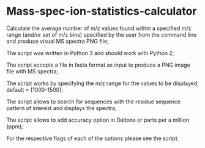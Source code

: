 # Mass-spec-ion-statistics-calculator

Calculate the average number of m/z values found within a specified m/z range (and/or set of m/z bins) specified by the user from the command line and produce visual MS spectra PNG file;

The script was written in Python 3 and should work with Python 2;

The script accepts a file in fasta format as input to produce a PNG image file with MS spectra;

The script works by specifying the m/z range for the values to be displayed; default = [1000-1500];

The script allows to search for sequences with the residue sequence pattern of interest and displays the spectra;

The script allows to add accuracy option in Daltons or parts per a million (ppm);

For the respective flags of each of the options please see the script.
